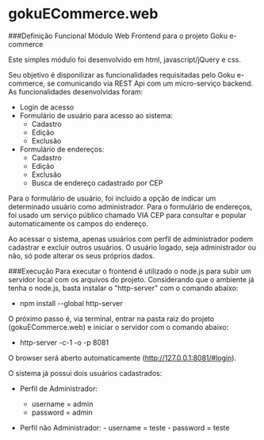 # gokuECommerce.web

###Definição Funcional
Módulo Web Frontend para o projeto Goku e-commerce

Este simples módulo foi desenvolvido em html, javascript/jQuery e css. 

Seu objetivo é disponilizar as funcionalidades requisitadas pelo Goku e-commerce, se comunicando via REST Api com um micro-serviço backend.
As funcionalidades desenvolvidas foram:

  - Login de acesso
  - Formulário de usuário para acesso ao sistema:
      - Cadastro
      - Edição
      - Exclusão
  - Formulário de endereços:
      - Cadastro
      - Edição
      - Exclusão
      - Busca de endereço cadastrado por CEP

Para o formulário de usuário, foi incluido a opção de indicar um determinado usuário como administrador.
Para o formulário de endereços, foi usado um serviço público chamado VIA CEP para consultar e popular automaticamente os campos do endereço.

Ao acessar o sistema, apenas usuários com perfil de administrador podem cadastrar e excluir outros usuários.
O usuário logado, seja administrador ou não, só pode alterar os seus próprios dados.


###Execução
Para executar o frontend é utilizado o node.js para subir um servidor local com os arquivos do projeto. 
Considerando que o ambiente já tenha o node.js, basta instalar o "http-server" com o comando abaixo: 
- npm install --global http-server
    
O próximo passo é, via terminal, entrar na pasta raiz do projeto (gokuECommerce.web) e iniciar o servidor com 
o comando abaixo:
- http-server -c-1 -o -p 8081
    
O browser será aberto automaticamente (http://127.0.0.1:8081/#login).

O sistema já possui dois usuários cadastrados:
  - Perfil de Administrador:
      - username = admin
      - password = admin

- Perfil não Administrador:
      - username = teste
      - password = teste